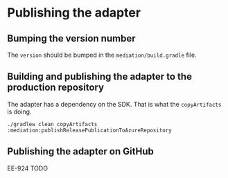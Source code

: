# Publishing the adapter

## Bumping the version number

The `version` should be bumped in the `mediation/build.gradle` file.

## Building and publishing the adapter to the production repository

The adapter has a dependency on the SDK. That is what the `copyArtifacts` is doing.

```shell script
./gradlew clean copyArtifacts :mediation:publishReleasePublicationToAzureRepository
```

## Publishing the adapter on GitHub

EE-924 TODO
